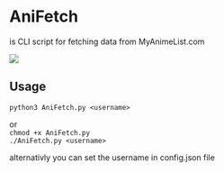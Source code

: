 # AniFetch 
is CLI script for fetching data from MyAnimeList.com

<img src='https://i.redd.it/26m6nfaxeif91.png'>

## Usage


`python3 AniFetch.py <username>`

or
<br>
`chmod +x AniFetch.py` 
<br>
`./AniFetch.py <username>`

alternativly you can set the username in config.json file
